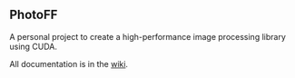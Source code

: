 ## PhotoFF

A personal project to create a high-performance image processing library using CUDA.

All documentation is in the [wiki](https://offerrall.github.io/photoff/).